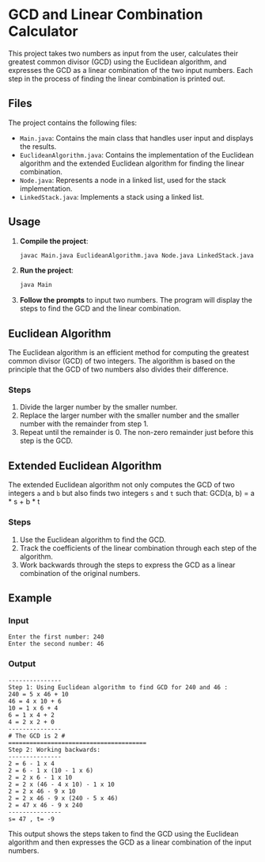 # GCD and Linear Combination Calculator

This project takes two numbers as input from the user, calculates their greatest common divisor (GCD) using the Euclidean algorithm, and expresses the GCD as a linear combination of the two input numbers. Each step in the process of finding the linear combination is printed out.

## Files

The project contains the following files:

- `Main.java`: Contains the main class that handles user input and displays the results.
- `EuclideanAlgorithm.java`: Contains the implementation of the Euclidean algorithm and the extended Euclidean algorithm for finding the linear combination.
- `Node.java`: Represents a node in a linked list, used for the stack implementation.
- `LinkedStack.java`: Implements a stack using a linked list.

## Usage

1. **Compile the project**:
    ```sh
    javac Main.java EuclideanAlgorithm.java Node.java LinkedStack.java
    ```

2. **Run the project**:
    ```sh
    java Main
    ```

3. **Follow the prompts** to input two numbers. The program will display the steps to find the GCD and the linear combination.

## Euclidean Algorithm

The Euclidean algorithm is an efficient method for computing the greatest common divisor (GCD) of two integers. The algorithm is based on the principle that the GCD of two numbers also divides their difference.

### Steps

1. Divide the larger number by the smaller number.
2. Replace the larger number with the smaller number and the smaller number with the remainder from step 1.
3. Repeat until the remainder is 0. The non-zero remainder just before this step is the GCD.

## Extended Euclidean Algorithm

The extended Euclidean algorithm not only computes the GCD of two integers `a` and `b` but also finds two integers `s` and `t` such that:
GCD(a, b) = a * s + b * t

### Steps

1. Use the Euclidean algorithm to find the GCD.
2. Track the coefficients of the linear combination through each step of the algorithm.
3. Work backwards through the steps to express the GCD as a linear combination of the original numbers.

## Example

### Input
```
Enter the first number: 240
Enter the second number: 46
```

### Output
```
---------------
Step 1: Using Euclidean algorithm to find GCD for 240 and 46 :
240 = 5 x 46 + 10
46 = 4 x 10 + 6
10 = 1 x 6 + 4
6 = 1 x 4 + 2
4 = 2 x 2 + 0
---------------
# The GCD is 2 #
=======================================
Step 2: Working backwards:
---------------
2 = 6 - 1 x 4
2 = 6 - 1 x (10 - 1 x 6)
2 = 2 x 6 - 1 x 10
2 = 2 x (46 - 4 x 10) - 1 x 10
2 = 2 x 46 - 9 x 10
2 = 2 x 46 - 9 x (240 - 5 x 46)
2 = 47 x 46 - 9 x 240
---------------
s= 47 , t= -9
```
This output shows the steps taken to find the GCD using the Euclidean algorithm and then expresses the GCD as a linear combination of the input numbers.
